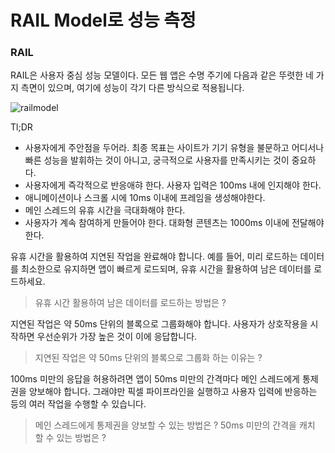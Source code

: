 # RAIL Model로 성능 측정

### RAIL

RAIL은 사용자 중심 성능 모델이다. 모든 웹 앱은 수명 주기에 다음과 같은 뚜렷한 네 가지 측면이 있으며, 여기에 성능이 각기 다른 방식으로 적용됩니다.

![railmodel]()

Tl;DR

* 사용자에게 주안점을 두어라. 최종 목표는 사이트가 기기 유형을 불문하고 어디서나 빠른 성능을 발휘하는 것이 아니고, 궁극적으로 사용자를 만족시키는 것이 중요하다.
* 사용자에게 즉각적으로 반응애햐 한다. 사용자 입력은 100ms 내에 인지해야 한다.
* 애니메이션이나 스크롤 시에 10ms 이내에 프레임을 생성해야한다.
* 메인 스레드의 유휴 시간을 극대화해야 한다.
* 사용자가 계속 참여하게 만들어야 한다. 대화형 콘텐츠는 1000ms 이내에 전달해야 한다.

유휴 시간을 활용하여 지연된 작업을 완료해야 합니다.
예를 들어, 미리 로드하는 데이터를 최소한으로 유지하면 앱이 빠르게 로드되며, 유휴 시간을 활용하여 남은 데이터를 로드하세요.

> 유휴 시간 활용하여 남은 데이터를 로드하는 방법은 ?

지연된 작업은 약 50ms 단위의 블록으로 그룹화해야 합니다. 사용자가 상호작용을 시작하면 우선순위가 가장 높은 것이 이에 응답합니다.

> 지연된 작업은 약 50ms 단위의 블록으로 그룹화 하는 이유는 ?

100ms 미만의 응답을 허용하려면 앱이 50ms 미만의 간격마다 메인 스레드에게 통제권을 양보해야 합니다. 그래야만 픽셀 파이프라인을 실행하고 사용자 입력에 반응하는 등의 여러 작업을 수행할 수 있습니다.

> 메인 스레드에게 통제권을 양보할 수 있는 방법은 ?
> 50ms 미만의 간격을 캐치 할 수 있는 방법은 ?



